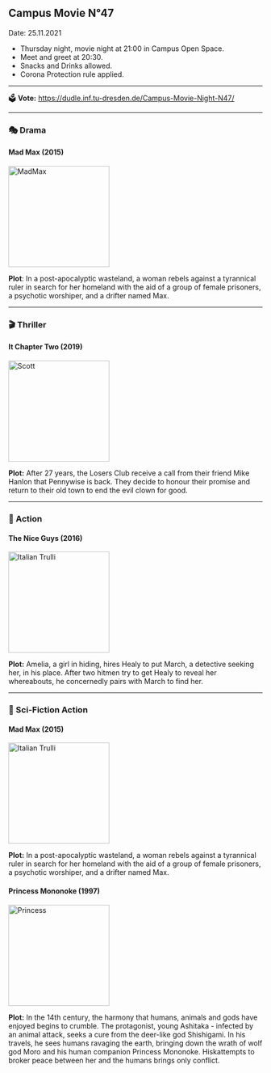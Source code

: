 ## Campus Movie N°47

Date: 25.11.2021

- Thursday night, movie night at 21:00 in Campus Open Space.
- Meet and greet at 20:30.
- Snacks and Drinks allowed.
- Corona Protection rule applied.

---


🗳️ **Vote:** https://dudle.inf.tu-dresden.de/Campus-Movie-Night-N47/

---

### 🎭 Drama 

#### Mad Max (2015)

<img src="https://m.media-amazon.com/images/M/MV5BN2EwM2I5OWMtMGQyMi00Zjg1LWJkNTctZTdjYTA4OGUwZjMyXkEyXkFqcGdeQXVyMTMxODk2OTU@._V1_.jpg" alt="MadMax" style="width:200px;">

**Plot**: In a post-apocalyptic wasteland, a woman rebels against a tyrannical ruler in search for her homeland with the aid of a group of female prisoners, a psychotic worshiper, and a drifter named Max.




----

### 🎬 Thriller

#### It Chapter Two (2019)

<img src="https://m.media-amazon.com/images/M/MV5BYTJlNjlkZTktNjEwOS00NzI5LTlkNDAtZmEwZDFmYmM2MjU2XkEyXkFqcGdeQXVyNjg2NjQwMDQ@._V1_.jpg" alt="Scott" style="width:200px;">


**Plot:** After 27 years, the Losers Club receive a call from their friend Mike Hanlon that Pennywise is back. They decide to honour their promise and return to their old town to end the evil clown for good.




--- 

### 🚨 Action

#### The Nice Guys (2016)

<img src="https://m.media-amazon.com/images/M/MV5BODNlNmU4MGItMzQwZi00NGQyLWEyZWItYjFkNmI0NWI4NjBhXkEyXkFqcGdeQXVyODE5NzE3OTE@._V1_.jpg" alt="Italian Trulli" style="width:200px;">

**Plot:** Amelia, a girl in hiding, hires Healy to put March, a detective seeking her, in his place. After two hitmen try to get Healy to reveal her whereabouts, he concernedly pairs with March to find her.

--- 
### :rocket: Sci-Fiction Action

#### Mad Max (2015)

<img src="https://m.media-amazon.com/images/M/MV5BNzA1Njg4NzYxOV5BMl5BanBnXkFtZTgwODk5NjU3MzI@._V1_FMjpg_UX1000_.jpg" alt="Italian Trulli" style="width:200px;">

**Plot:** In a post-apocalyptic wasteland, a woman rebels against a tyrannical ruler in search for her homeland with the aid of a group of female prisoners, a psychotic worshiper, and a drifter named Max.



#### Princess Mononoke (1997)

<img src="https://upload.wikimedia.org/wikipedia/en/thumb/8/8c/Princess_Mononoke_Japanese_poster.png/220px-Princess_Mononoke_Japanese_poster.png" alt="Princess" style="width:200px;">

**Plot:** In the 14th century, the harmony that humans, animals and gods have enjoyed begins to crumble. The protagonist, young Ashitaka - infected by an animal attack, seeks a cure from the deer-like god Shishigami. In his travels, he sees humans ravaging the earth, bringing down the wrath of wolf god Moro and his human companion Princess Mononoke. Hiskattempts to broker peace between her and the humans brings only conflict.

